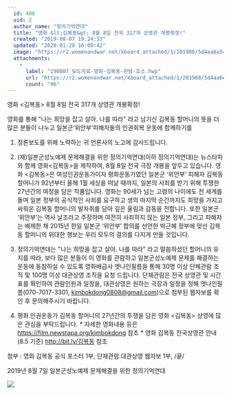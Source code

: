 ```yaml
---
  id: 408
  uid: 2
  author_name: "정의기억연대"
  title: "영화 &lt;김복동&gt; 8월 8일 전국 317개 상영관 개봉확정!"
  created: "2019-08-07 19:24:33"
  updated: "2020-01-28 16:09:42"
  image: "https://r2.womenandwar.net/kboard_attached/1/201908/5d4aa6a5409323371276.jpg"
  attachments: 
    - 
      label: "190807_보도자료-영화-김복동-관람-호소.hwp"
      url: "https://r2.womenandwar.net/kboard_attached/1/201908/5d4aa6e1d40ba2418712.hwp"
      count: "96"
---
```

영화 <김복동> 8월 8일 전국 317개 상영관 개봉확정!
 
영화를 통해 "나는 희망을 잡고 살아. 나를 따라" 라고 남기신 김복동 할머니의 뜻을 더 많은 분들이 나누고 일본군‘위안부’피해자들의 인권회복 운동에 함께하기를
1. 정론보도를 위해 노력하는 귀 언론사의 노고에 감사드립니다. 

2. (재)일본군성노예제 문제해결을 위한 정의기억연대(이하 정의기억연대)는 뉴스타파와 함께 영화<김복동>을 제작하여, 8월 8일 전국 극장 개봉을 앞두고 있습니다. 영화 <김복동>은 여성인권운동가이자 평화운동가였던 일본군 ‘위안부’ 피해자 김복동 할머니가 92년부터 올해 1월 세상을 떠날 때까지, 일본의 사죄를 받기 위해 투쟁한 27년간의 여정을 담은 작품입니다. 영화는 90세가 넘는 고령의 나이에도 전 세계를 돌며 일본 정부의 공식적인 사죄를 요구하고 생의 마지막 순간까지도 희망을 가지고 싸워온 김복동 할머니의 발자취를 담아 깊은 울림과 감동을 전합니다. 또한 일본군 ‘위안부’는 역사 날조라고 주장하며 여전히 사죄하지 않는 일본 정부, 그리고 피해자는 배제한 채 2015년 한일 일본군 ‘위안부’ 합의를 선언한 박근혜 정부에 맞선 김복동 할머니의 위대한 행보는 우리 모두의 결의를 다지게 만들 것입니다.

3. 정의기억연대는 "나는 희망을 잡고 살아. 나를 따라" 라고 말씀하셨던 할머니의 유지를 따라, 보다 많은 분들이 이 영화를 관람하고 일본군성노예제 문제를 해결하는 운동에 동참하실 수 있도록 영화배급사 앳나인필름을 통해 30명 이상 단체관람 조직 및 100명 이상 대관상영 조직을 요청 드립니다. 단체관람은 전국 상영관 및 시간표를 확인하여 관람인원과 일정을, 대관상영은 원하는 극장과 일정을 정해 엣나인필름(070-7017-3301, kimbokdong0808@gmail.com)으로 첨부된 웹자보를 확인 후 문의해주시기 바랍니다. 

4. 평화.인권운동가 김복동 할머니의 27년간의 투쟁을 담은 영화 <김복동> 상영에 많은 관심을 부탁드립니다. 
\* 자세한 영화내용 등은 https://film.newstapa.org/kimbokdong 참조 
\* 영화 김복동 전국상영관 안내 (8.5 기준) http://bit.ly/김복동 참조 


첨부 : 영화 김복동 공식 포스터 1부, 단체관람.대관상영 웹자보 1부, /끝/

2019년 8월 7일 
일본군성노예제 문제해결을 위한 정의기억연대
  
 ![](https://r2.womenandwar.net/kboard_attached/1/201908/5d4aa6a5409323371276.jpg)